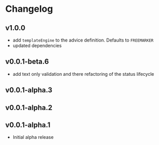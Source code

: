 # Changelog

## v1.0.0

 - add `templateEngine` to the advice definition. Defaults to `FREEMARKER`
 - updated dependencies

## v0.0.1-beta.6

 - add text only validation and there refactoring of the status lifecycle

## v0.0.1-alpha.3
## v0.0.1-alpha.2
## v0.0.1-alpha.1

 - Initial alpha release
